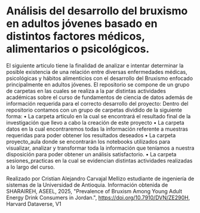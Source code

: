 # Análisis del desarrollo del bruxismo en adultos jóvenes basado en distintos factores médicos, alimentarios o psicológicos.
El siguiente articulo tiene la finalidad de analizar e intentar determinar la posible existencia de una relación entre diversas enfermedades médicas, psicológicas y hábitos alimenticios con el desarrollo del Bruxismo enfocado principalmente en adultos jóvenes.
El repositorio se compone de un grupo de carpetas en las cuales se realiza a la par distintas actividades académicas sobre el curso de fundamentos de ciencia de datos además de información requerida para el correcto desarrollo del proyecto:
Dentro del repositorio contamos con un grupo de carpetas dividido de la siguiente forma:
•	La carpeta articulo en la cual se encontrará el resultado final de la investigación que llevo a cabo la creación de este proyecto
•	La carpeta datos en la cual encontraremos todas la información referente a muestras requeridas para poder obtener los resultados deseados
•	La carpeta proyecto_aula donde se encontrarán los notebooks utilizados para visualizar, analizar y transformar toda la información que teníamos a nuestra disposición para poder obtener un análisis satisfactorio.
•	La carpeta sesiones_practicas en la cual se evidencian distintas actividades realizadas a lo largo del curso.

Realizado por Cristian Alejandro Carvajal Mellizo estudiante de ingeniería de sistemas de la Universidad de Antioquia.
Información obtenida de 
SHARAIREH, ASEEL, 2025, "Prevalence of Bruxism Among Young Adult Energy Drink Consumers in Jordan.", https://doi.org/10.7910/DVN/ZE290H, Harvard Dataverse, V1
